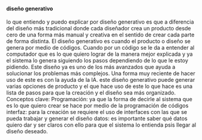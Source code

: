 #### diseño generativo
lo que entiendo y puedo explicar por diseño generativo es que a diferencia del diseño más tradicional donde cada diseñador crea un producto desde cero de una forma más manual 
y creativa en el sentido de crear cada parte de forma distinta. El diseño generativo es cuando el producto o diseño se genera por medio de códigos. Cuando por un código se le 
da a entender al computador que es lo que quiero lograr de la manera mejor explicada y ya el sistema lo genera siguiendo los pasos dependiendo de lo que le estoy pidiendo. 
Este diseño ya es uno de los más avanzados que ayuda a solucionar los problemas más complejos. Una forma muy reciente de hacer uso de este es con la ayuda de la IA.
este diseño generativo puede generar varias opciones de producto y el que hace uso de este lo que hace es una lista de pasos para que la creación y el diseño sea más organizado.
Conceptos clave:
Programación:  ya que la forma de decirle al sistema que es lo que quiero crear se hace por medio de la programación de códigos
interfaz: para la creación se requiere el uso de interfaces con las que se pueda trabajar y generar el diseño
datos: es importante saber qué datos quiero dar y ser claros con ello para que el sistema lo entienda psis llegar al diseño deseado.
